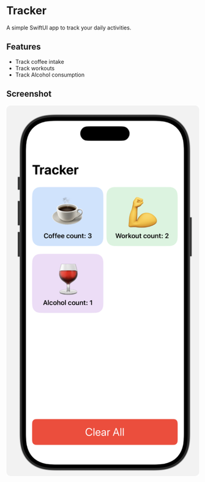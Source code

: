 # Tracker

A simple SwiftUI app to track your daily activities.

## Features

* Track coffee intake
* Track workouts
* Track Alcohol consumption

## Screenshot

![screenshot](assets/screen.png)
